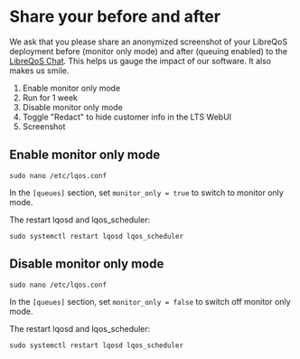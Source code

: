 # Share your before and after

We ask that you please share an anonymized screenshot of your LibreQoS deployment before (monitor only mode) and after (queuing enabled) to the [LibreQoS Chat](https://chat.libreqos.io/join/fvu3cerayyaumo377xwvpev6/). This helps us gauge the impact of our software. It also makes us smile.

1. Enable monitor only mode
2. Run for 1 week
3. Disable monitor only mode
4. Toggle "Redact" to hide customer info in the LTS WebUI
5. Screenshot

## Enable monitor only mode

```shell
sudo nano /etc/lqos.conf
```

In the `[queues]` section, set `monitor_only = true` to switch to monitor only mode.

The restart lqosd and lqos_scheduler:
```shell
sudo systemctl restart lqosd lqos_scheduler
```

## Disable monitor only mode

```shell
sudo nano /etc/lqos.conf
```

In the `[queues]` section, set `monitor_only = false` to switch off monitor only mode.

The restart lqosd and lqos_scheduler:
```shell
sudo systemctl restart lqosd lqos_scheduler
```
